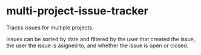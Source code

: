 # multi-project-issue-tracker

Tracks issues for multiple projects.

Issues can be sorted by date and filtered by the user that created the issue, the user the issue is asigned to, and whether the issue is open or closed.



